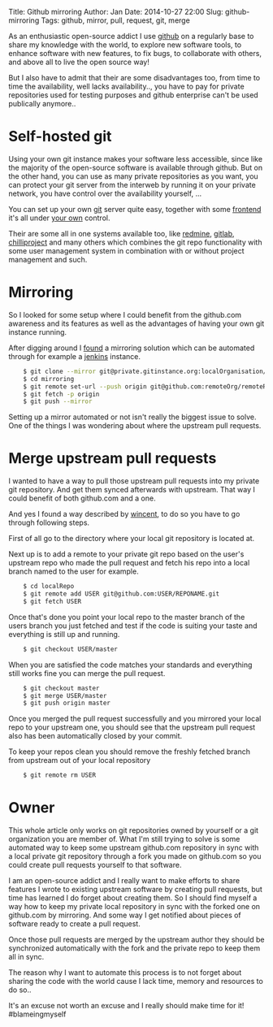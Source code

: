 Title:       Github mirroring
Author:      Jan
Date: 	     2014-10-27 22:00
Slug:	     github-mirroring
Tags: 	     github, mirror, pull, request, git, merge

As an enthusiastic open-source addict I use [github](http://github.com) on a regularly base to share my knowledge with the world, to explore new software tools, to enhance software with new features, to fix bugs, to collaborate with others, and above all to live the open source way!

But I also have to admit that their are some disadvantages too, from time to time the availability, well lacks availability.., you have to pay for private repositories used for testing purposes and github enterprise can't be used publically anymore..

# Self-hosted git

Using your own git instance makes your software less accessible, since like the majority of the open-source software is available through github. But on the other hand, you can use as many private repositories as you want, you can protect your git server from the interweb by running it on your private network, you have control over the availability yourself, ...

You can set up your own [git](http://git-scm.com/book/en/v1/Git-on-the-Server) server quite easy, together with some [frontend](https://git.wiki.kernel.org/index.php/Interfaces,_frontends,_and_tools#GitJungle) it's all under [your own](http://www.visibilityspots.com/git-server.html) control.

Their are some all in one systems available too, like [redmine](http://redmine.org), [gitlab](http://gitlab.com), [chilliproject](http://chilliproject.org) and many others which combines the git repo functionality with some user management system in combination with or without project management and such.

# Mirroring

So I looked for some setup where I could benefit from the github.com awareness and its features as well as the advantages of having your own git instance running.

After digging around I [found](https://help.github.com/articles/duplicating-a-repository/) a mirroring solution which can be automated through for example a [jenkins](http://jenkinsci.org) instance.

```bash
	$ git clone --mirror git@private.gitinstance.org:localOrganisation/localRepo.git mirroring
	$ cd mirroring
	$ git remote set-url --push origin git@github.com:remoteOrg/remoteRepo.git
	$ git fetch -p origin
	$ git push --mirror
```

Setting up a mirror automated or not isn't really the biggest issue to solve. One of the things I was wondering about where the upstream pull requests.

# Merge upstream pull requests

I wanted to have a way to pull those upstream pull requests into my private git repository. And get them synced afterwards with upstream. That way I could benefit of both github.com and a one.

And yes I found a way described by [wincent](https://wincent.com/wiki/Setting_up_backup_(mirror)_repositories_on_GitHub#comment_10143), to do so you have to go through following steps.

First of all go to the directory where your local git repository is located at.

Next up is to add a remote to your private git repo based on the user's upstream repo who made the pull request and fetch his repo into a local branch named to the user for example.

```bash
	$ cd localRepo
	$ git remote add USER git@github.com:USER/REPONAME.git
	$ git fetch USER
```

Once that's done you point your local repo to the master branch of the users branch you just fetched and test if the code is suiting your taste and everything is still up and running.

```bash
	$ git checkout USER/master
```

When you are satisfied the code matches your standards and everything still works fine you can merge the pull request.

```bash
	$ git checkout master
	$ git merge USER/master
	$ git push origin master
```

Once you merged the pull request successfully and you mirrored your local repo to your upstream one, you should see that the upstream pull request also has been automatically closed by your commit.

To keep your repos clean you should remove the freshly fetched branch from upstream out of your local repository

```bash
	$ git remote rm USER
```

# Owner

This whole article only works on git repositories owned by yourself or a git organization you are member of. What I'm still trying to solve is some automated way to keep some upstream github.com repository in sync with a local private git repository through a fork you made on github.com so you could create pull requests yourself to that software.

I am an open-source addict and I really want to make efforts to share features I wrote to existing upstream software by creating pull requests, but time has learned I do forget about creating them. So I should find myself a way how to keep my private local repository in sync with the forked one on github.com by mirroring. And some way I get notified about pieces of software ready to create a pull request.

Once those pull requests are merged by the upstream author they should be synchronized automatically with the fork and the private repo to keep them all in sync.

The reason why I want to automate this process is to not forget about sharing the code with the world cause I lack time, memory and resources to do so..

It's an excuse not worth an excuse and I really should make time for it! #blameingmyself
